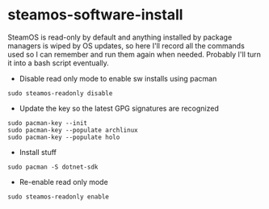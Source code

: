 # steamos-software-install

SteamOS is read-only by default and anything installed by package managers is wiped by OS updates, so here I'll record all the commands used so I can remember and run them again when needed. Probably I'll turn it into a bash script eventually.  

  
- Disable read only mode to enable sw installs using pacman
```
sudo steamos-readonly disable  
```
- Update the key so the latest GPG signatures are recognized
```
sudo pacman-key --init  
sudo pacman-key --populate archlinux  
sudo pacman-key --populate holo  
```
- Install stuff
```
sudo pacman -S dotnet-sdk  
```
- Re-enable read only mode
```
sudo steamos-readonly enable  
```
